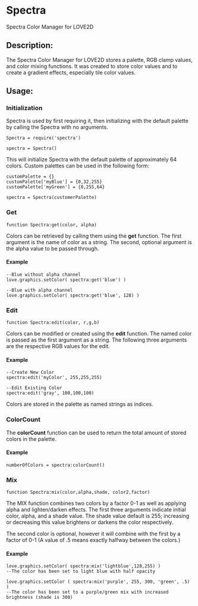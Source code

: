 # Spectra
Spectra Color Manager for LOVE2D


## Description:

The Spectra Color Manager for LOVE2D stores a palette, RGB clamp values, and color mixing functions.  It was created to store color values and to create a gradient effects, especially tile color values.

## Usage:

### Initialization

Spectra is used by first requiring it, then initializing with the default palette by calling the Spectra with no arguments.
```
Spectra = require('spectra')

spectra = Spectra()
```
This will initialize Spectra with the default palette of approximately 64 colors.  Custom palettes can be used in the following form:
```
customPalette = {}
customPalette['myBlue'] = {0,32,255}
customPalette['myGreen'] = {0,255,64}

spectra = Spectra(customerPalette)
```


### Get
```
function Spectra:get(color, alpha)
```
Colors can be retrieved by calling them using the <b>get</b> function.  The first argument is the name of color as a string.  The second, optional argument is the alpha value to be passed through.
#### Example
```
--Blue without alpha channel
love.graphics.setColor( spectra:get('blue') )

--Blue with alpha channel
love.graphics.setColor( spectra:get('blue', 128) )
```

### Edit
```
function Spectra:edit(color, r,g,b)
```
Colors can be modified or created using the <b>edit</b> function.  The named color is passed as the first argument as a string.  The following three arguments are the respective RGB values for the edit.

#### Example
```
--Create New Color
spectra:edit('myColor', 255,255,255)

--Edit Existing Color
spectra:edit('gray', 100,100,100)
```
Colors are stored in the palette as named strings as indices.  

### ColorCount
The <b>colorCount</b> function can be used to return the total amount of stored colors in the palette.
#### Example
```
numberOfColors = spectra:colorCount()
```

### Mix
```
function Spectra:mix(color,alpha,shade, color2,factor)
```
The MIX function combines two colors by a factor 0-1 as well as applying alpha and lighten/darken effects. The first three arguments indicate initial color, alpha, and a shade value.  The shade value default is 255; increasing or decreasing this value brightens or darkens the color respectively.

The second color is optional, however it will combine with the first by a factor of 0-1 (A value of .5 means exactly halfway between the colors.)  
#### Example
```
love.graphics.setColor( spectra:mix('lightblue',128,255) )
--The color has been set to light blue with half opacity

love.graphics.setColor ( spectra:mix('purple', 255, 300, 'green', .5) )
--The color has been set to a purple/green mix with increased brightness (shade is 300)
```
